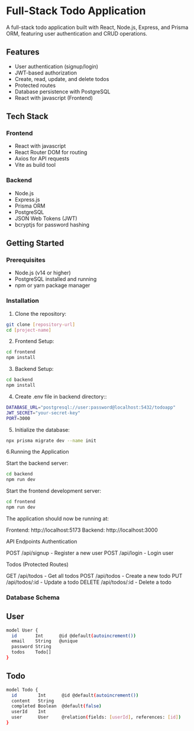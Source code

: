 # Full-Stack Todo Application

A full-stack todo application built with React, Node.js, Express, and Prisma ORM, featuring user authentication and CRUD operations.

## Features

- User authentication (signup/login)
- JWT-based authorization
- Create, read, update, and delete todos
- Protected routes
- Database persistence with PostgreSQL
- React with javascript (Frontend)

## Tech Stack

### Frontend
- React with javascript
- React Router DOM for routing
- Axios for API requests
- Vite as build tool

### Backend
- Node.js
- Express.js
- Prisma ORM
- PostgreSQL
- JSON Web Tokens (JWT)
- bcryptjs for password hashing

## Getting Started

### Prerequisites

- Node.js (v14 or higher)
- PostgreSQL installed and running
- npm or yarn package manager

### Installation

1. Clone the repository:
```bash
git clone [repository-url]
cd [project-name]
```

2. Frontend Setup:
```bash
cd frontend
npm install
```
3. Backend Setup:
```bash
cd backend
npm install
```

4. Create .env file in backend directory::
```bash
DATABASE_URL="postgresql://user:password@localhost:5432/todoapp"
JWT_SECRET="your-secret-key"
PORT=3000
```

5. Initialize the database:
```bash
npx prisma migrate dev --name init
```


6.Running the Application

Start the backend server:

```bash
cd backend
npm run dev

```
Start the frontend development server:

```bash
cd frontend
npm run dev
```


The application should now be running at:

Frontend: http://localhost:5173
Backend: http://localhost:3000

API Endpoints
Authentication

POST /api/signup - Register a new user
POST /api/login - Login user

Todos (Protected Routes)

GET /api/todos - Get all todos
POST /api/todos - Create a new todo
PUT /api/todos/:id - Update a todo
DELETE /api/todos/:id - Delete a todo


### Database Schema
## User
```bash
model User {
  id       Int      @id @default(autoincrement())
  email    String   @unique
  password String
  todos    Todo[]
}
```
## Todo
```bash
model Todo {
  id        Int      @id @default(autoincrement())
  content   String
  completed Boolean  @default(false)
  userId    Int
  user      User     @relation(fields: [userId], references: [id])
}
```